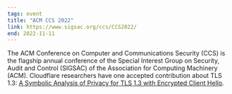 ```yaml
---
tags: event
title: "ACM CCS 2022"
link: https://www.sigsac.org/ccs/CCS2022/
end: 2022-11-11
---
```

The ACM Conference on Computer and Communications Security (CCS) is the flagship annual conference of the Special Interest Group on Security, Audit and Control (SIGSAC) of the Association for Computing Machinery (ACM). Cloudflare researchers have one accepted contribution about TLS 1.3: [A Symbolic Analysis of Privacy for TLS 1.3 with Encrypted Client Hello](/publications/Bhargavan2022/).